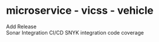 # microservice - vicss - vehicle 
 Add Release  
 Sonar Integration
 CI/CD
 SNYK integration
 code coverage


